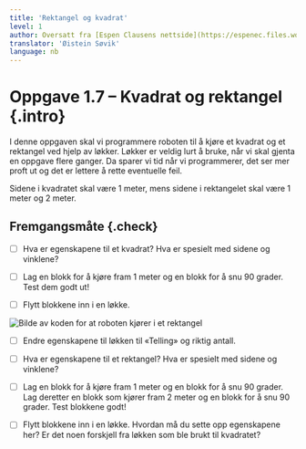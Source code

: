 ```yaml
---
title: 'Rektangel og kvadrat'
level: 1
author: Oversatt fra [Espen Clausens nettside](https://espenec.files.wordpress.com/2015/09/lego-mindstorms-del-1-7.pdf)
translator: 'Øistein Søvik'
language: nb
---
```



# Oppgave 1.7 – Kvadrat og rektangel {.intro}

I denne oppgaven skal vi programmere roboten til å kjøre et kvadrat og et
rektangel ved hjelp av løkker. Løkker er veldig lurt å bruke, når vi skal gjenta
en oppgave flere ganger. Da sparer vi tid når vi programmerer, det ser mer proft
ut og det er lettere å rette eventuelle feil.

Sidene i kvadratet skal være 1 meter, mens sidene i rektangelet skal være 1
meter og 2 meter.

## Fremgangsmåte {.check}

- [ ] Hva er egenskapene til et kvadrat? Hva er spesielt med sidene og vinklene?
      
- [ ] Lag en blokk for å kjøre fram 1 meter og en blokk for å snu 90 grader.
      Test dem godt ut!

- [ ] Flytt blokkene inn i en løkke.
      
![Bilde av koden for at roboten kjører i et
rektangel](lego_mindstorms_rektangelkvadrat_1.png)

- [ ] Endre egenskapene til løkken til «Telling» og riktig antall.
      
- [ ] Hva er egenskapene til et rektangel? Hva er spesielt med sidene og
      vinklene?

- [ ] Lag en blokk for å kjøre fram 1 meter og en blokk for å snu 90 grader. Lag
      deretter en blokk som kjører fram 2 meter og en blokk for å snu 90 grader.
      Test blokkene godt!

- [ ] Flytt blokkene inn i en løkke. Hvordan må du sette opp egenskapene her? Er
      det noen forskjell fra løkken som ble brukt til kvadratet?
 
